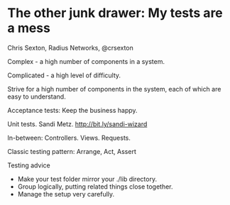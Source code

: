 # The other junk drawer: My tests are a mess

Chris Sexton, Radius Networks, @crsexton

Complex - a high number of components in a system.

Complicated - a high level of difficulty.

Strive for a high number of components in the system, each of which are easy to understand.

Acceptance tests: Keep the business happy.

Unit tests. Sandi Metz. http://bit.ly/sandi-wizard

In-between: Controllers. Views. Requests.

Classic testing pattern: Arrange, Act, Assert

Testing advice

* Make your test folder mirror your ./lib directory.
* Group logically, putting related things close together.
* Manage the setup very carefully.

